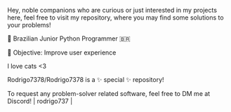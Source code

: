 Hey, noble companions who are curious or just interested in my projects here,
feel free to visit my repository, where you may find some solutions to your 
problems!


📍 Brazilian Junior Python Programmer 🇧🇷

📍 Objective: Improve user experience


I love cats <3

Rodrigo7378/Rodrigo7378 is a ✨ special ✨ repository!

To request any problem-solver related software, feel free to DM me at Discord! | rodrigo737 |
